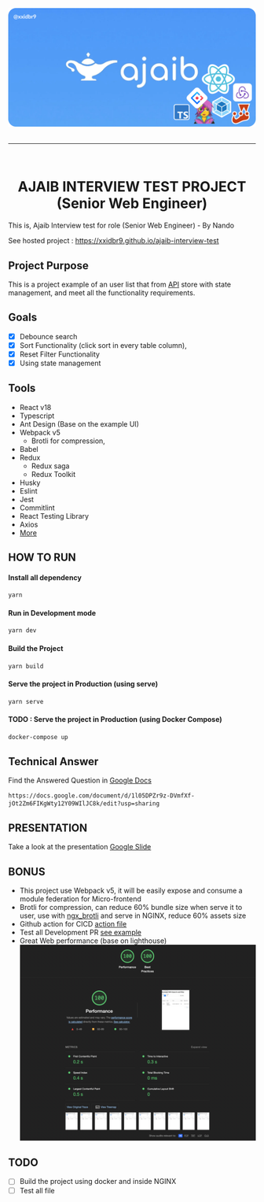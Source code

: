 <div align="center">
<a href="https://ajaib.co.id">
<img src="./.github/images/AJAIB_BANNER.png">
</a>
<div>

<br />

---

<br />

# AJAIB INTERVIEW TEST PROJECT (Senior Web Engineer)

</div>
<div align="left">
  <p>
  This is, Ajaib Interview test for role (Senior Web Engineer) - By Nando
  </p>
  <p>
  See hosted project : <a href="https://xxidbr9.github.io/ajaib-interview-test/">https://xxidbr9.github.io/ajaib-interview-test</a>
  </p>
</div>

<div align="left">

## Project Purpose

This is a project example of an user list that from [API](https://randomuser.me/documentation) store with state management, and meet all the functionality requirements.

## Goals

- [x] Debounce search
- [x] Sort Functionality (click sort in every table column),
- [x] Reset Filter Functionality
- [x] Using state management

## Tools

- React v18
- Typescript
- Ant Design (Base on the example UI)
- Webpack v5
  - Brotli for compression,
- Babel
- Redux
  - Redux saga
  - Redux Toolkit
- Husky
- Eslint
- Jest
- Commitlint
- React Testing Library
- Axios
- [More](./package.json) 

## HOW TO RUN

#### Install all dependency
```bash
yarn
```
#### Run in Development mode
```bash
yarn dev
```

#### Build the Project
```bash
yarn build
```

#### Serve the project in Production (using serve)
```bash
yarn serve
```

#### TODO : Serve the project in Production (using Docker Compose)
```bash
docker-compose up
```

## Technical Answer

Find the Answered Question in [Google Docs](https://docs.google.com/document/d/1l05DPZr9z-DVmfXf-jOt2Zm6FIKgWty12Y09WIlJC8k/edit?usp=sharing)

```
https://docs.google.com/document/d/1l05DPZr9z-DVmfXf-jOt2Zm6FIKgWty12Y09WIlJC8k/edit?usp=sharing
```

## PRESENTATION
Take a look at the presentation [Google Slide](https://docs.google.com/presentation/d/1G5OyXL8jqz9vICtrEvgqtUGy3q0caUJwMvVnWPKcQXs/edit?usp=sharing)
## BONUS

- This project use Webpack v5, it will be easily expose and consume a module federation for Micro-frontend
- Brotli for compression, can reduce 60% bundle size when serve it to user, use with [ngx_brotli](https://github.com/google/ngx_brotli) and serve in NGINX, reduce 60% assets size
- Github action for CICD [action file](./.github/workflows)
- Test all Development PR [see example](https://github.com/xxidbr9/ajaib-interview-test/pull/14)
- Great Web performance (base on lighthouse)
  <img src="./.github/images/lighthouse.png">

## TODO

- [ ] Build the project using docker and inside NGINX
- [ ] Test all file
